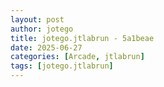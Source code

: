 ```yaml
---
layout: post
author: jotego
title: jotego.jtlabrun - 5a1beae
date: 2025-06-27
categories: [Arcade, jtlabrun]
tags: [jotego.jtlabrun]
---
```


